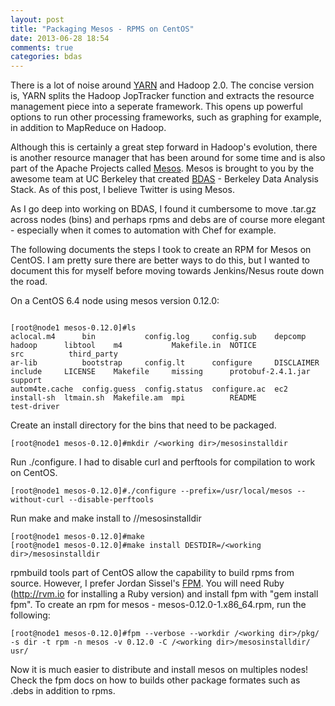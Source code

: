 ```yaml
---
layout: post
title: "Packaging Mesos - RPMS on CentOS"
date: 2013-06-28 18:54
comments: true
categories: bdas
---
```


There is a lot of noise around <a href="http://hortonworks.com/blog/week-in-review-hadoop-summit-modern-data-architecture-and-yarn/?utm_source=feedburner&utm_medium=feed&utm_campaign=Feed%3A+hortonworks%2Ffeed+(Hortonworks+on+Hadoop)">YARN</a> and Hadoop 2.0. The concise version is, YARN splits the Hadoop JopTracker function and extracts the resource management piece into a seperate framework. This opens up powerful options to run other processing frameworks, such as graphing for example, in addition to MapReduce on Hadoop.

Although this is certainly a great step forward in Hadoop's evolution, there is another resource manager that has been around for some time and is also part of the Apache Projects called <a href="http://incubator.apache.org/mesos/">Mesos</a>. Mesos is brought to you by the awesome team at UC Berkeley that created <a href="https://amplab.cs.berkeley.edu/software/">BDAS</a> - Berkeley Data Analysis Stack. As of this post, I believe Twitter is using Mesos.

As I go deep into working on BDAS, I found it cumbersome to move .tar.gz across nodes (bins) and perhaps rpms and debs are of course more elegant - especially when it comes to automation with Chef for example.

The following documents the steps I took to create an RPM for Mesos on CentOS. I am pretty sure there are better ways to do this, but I wanted to document this for myself before moving towards Jenkins/Nesus route down the road. 

On a CentOS 6.4 node using mesos version 0.12.0:

```

[root@node1 mesos-0.12.0]#ls
aclocal.m4      bin           config.log     config.sub    depcomp     hadoop      libtool    m4           Makefile.in  NOTICE              src          third_party
ar-lib          bootstrap     config.lt      configure     DISCLAIMER  include     LICENSE    Makefile     missing      protobuf-2.4.1.jar  support
autom4te.cache  config.guess  config.status  configure.ac  ec2         install-sh  ltmain.sh  Makefile.am  mpi          README              test-driver

```

Create an install directory for the bins that need to be packaged.

```
[root@node1 mesos-0.12.0]#mkdir /<working dir>/mesosinstalldir

```

Run ./configure. I had to disable curl and perftools for compilation to work on CentOS.

```
[root@node1 mesos-0.12.0]#./configure --prefix=/usr/local/mesos --without-curl --disable-perftools

```

Run make and make install to /<working dir>/mesosinstalldir


```
[root@node1 mesos-0.12.0]#make
[root@node1 mesos-0.12.0]#make install DESTDIR=/<working dir>/mesosinstalldir

``` 

rpmbuild tools part of CentOS allow the capability to build rpms from source. However, I prefer Jordan Sissel's <a href="https://github.com/jordansissel/fpm">FPM</a>. You will need Ruby (http://rvm.io for installing a Ruby version) and install fpm with "gem install fpm". To create an rpm for mesos - mesos-0.12.0-1.x86_64.rpm, run the following:

```
[root@node1 mesos-0.12.0]#fpm --verbose --workdir /<working dir>/pkg/ -s dir -t rpm -n mesos -v 0.12.0 -C /<working dir>/mesosinstalldir/ usr/

```

Now it is much easier to distribute and install mesos on multiples nodes! Check the fpm docs on how to builds other package formates such as .debs in addition to rpms.